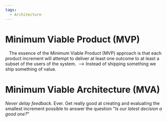 ```yaml
---
tags:
  - Architecture
---
```


# Minimum Viable Product (MVP)
 
 The essence of the Minimum Viable Product (MVP) approach is that each product increment will attempt to deliver at least one outcome to at least a subset of the users of the system. 
 --> Instead of shipping something we ship something of value.

# Minimum Viable Architecture (MVA)

_Never delay feedback_. Ever. Get really good at creating and evaluating the smallest increment possible to answer the question "_Is our latest decision a good one?_"